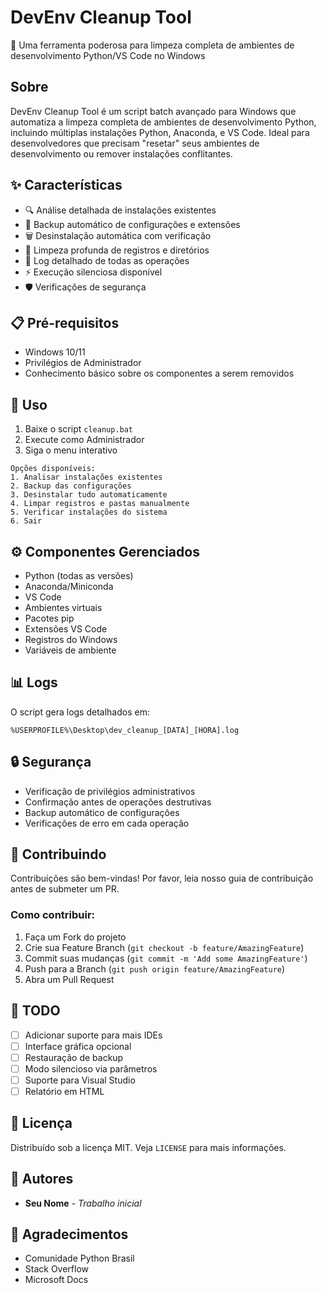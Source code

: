 # DevEnv Cleanup Tool

🧹 Uma ferramenta poderosa para limpeza completa de ambientes de desenvolvimento Python/VS Code no Windows

## Sobre

DevEnv Cleanup Tool é um script batch avançado para Windows que automatiza a limpeza completa de ambientes de desenvolvimento Python, incluindo múltiplas instalações Python, Anaconda, e VS Code. Ideal para desenvolvedores que precisam "resetar" seus ambientes de desenvolvimento ou remover instalações conflitantes.

## ✨ Características

- 🔍 Análise detalhada de instalações existentes
- 💾 Backup automático de configurações e extensões
- 🗑️ Desinstalação automática com verificação
- 🧹 Limpeza profunda de registros e diretórios
- 📝 Log detalhado de todas as operações
- ⚡ Execução silenciosa disponível
- 🛡️ Verificações de segurança

## 📋 Pré-requisitos

- Windows 10/11
- Privilégios de Administrador
- Conhecimento básico sobre os componentes a serem removidos

## 🚀 Uso

1. Baixe o script `cleanup.bat`
2. Execute como Administrador
3. Siga o menu interativo

```batch
Opções disponíveis:
1. Analisar instalações existentes
2. Backup das configurações
3. Desinstalar tudo automaticamente
4. Limpar registros e pastas manualmente
5. Verificar instalações do sistema
6. Sair
```

## ⚙️ Componentes Gerenciados

- Python (todas as versões)
- Anaconda/Miniconda
- VS Code
- Ambientes virtuais
- Pacotes pip
- Extensões VS Code
- Registros do Windows
- Variáveis de ambiente

## 📊 Logs

O script gera logs detalhados em:
```
%USERPROFILE%\Desktop\dev_cleanup_[DATA]_[HORA].log
```

## 🔒 Segurança

- Verificação de privilégios administrativos
- Confirmação antes de operações destrutivas
- Backup automático de configurações
- Verificações de erro em cada operação

## 🤝 Contribuindo

Contribuições são bem-vindas! Por favor, leia nosso guia de contribuição antes de submeter um PR.

### Como contribuir:

1. Faça um Fork do projeto
2. Crie sua Feature Branch (`git checkout -b feature/AmazingFeature`)
3. Commit suas mudanças (`git commit -m 'Add some AmazingFeature'`)
4. Push para a Branch (`git push origin feature/AmazingFeature`)
5. Abra um Pull Request

## 📝 TODO

- [ ] Adicionar suporte para mais IDEs
- [ ] Interface gráfica opcional
- [ ] Restauração de backup
- [ ] Modo silencioso via parâmetros
- [ ] Suporte para Visual Studio
- [ ] Relatório em HTML

## 📄 Licença

Distribuído sob a licença MIT. Veja `LICENSE` para mais informações.

## 👥 Autores

* **Seu Nome** - *Trabalho inicial*

## 🙏 Agradecimentos

* Comunidade Python Brasil
* Stack Overflow
* Microsoft Docs
